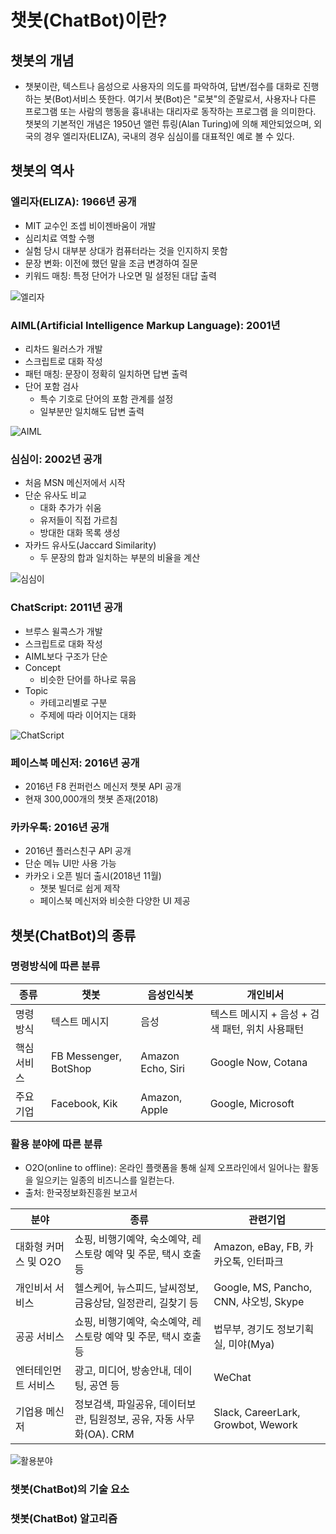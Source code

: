 # 챗봇(ChatBot)이란?
## 챗봇의 개념
- 챗봇이란, 텍스트나 음성으로 사용자의 의도를 파악하여, 답변/접수를 대화로 진행하는 봇(Bot)서비스 뜻한다.
여기서 봇(Bot)은 "로봇"의 준말로서, 사용자나 다른 프로그램 또는 사람의 행동을 흉내내는 대리자로 동작하는 프로그램 을 의미한다. 
챗봇의 기본적인 개념은 1950년 앨런 튜링(Alan Turing)에 의해 제안되었으며,
외국의 경우 엘리자(ELIZA), 국내의 경우 심심이를 대표적인 예로 볼 수 있다.

## 챗봇의 역사
### 엘리자(ELIZA): 1966년 공개
- MIT 교수인 조셉 비이젠바움이 개발
- 심리치료 역할 수행
- 실험 당시 대부분 상대가 컴퓨터라는 것을 인지하지 못함
- 문장 변화: 이전에 했던 말을 조금 변경하여 질문
- 키워드 매칭: 특정 단어가 나오면 밀 설정된 대답 출력

![엘리자](https://user-images.githubusercontent.com/24771449/64484710-3da63f00-d251-11e9-94fb-6e02df34f3ca.png)

### AIML(Artificial Intelligence Markup Language): 2001년
- 리차드 윌러스가 개발
- 스크립트로 대화 작성
- 패턴 매칭: 문장이 정확히 일치하면 답변 출력
- 단어 포함 검사
  - 특수 기호로 단어의 포함 관계를 설정
  - 일부분만 일치해도 답변 출력

![AIML](http://aidev.co.kr/files/attach/images/3423/632/004/c2abc5ccd575c8903f0f8075e4b6d7d1.jpg)

### 심심이: 2002년 공개
- 처음 MSN 메신저에서 시작
- 단순 유사도 비교
  - 대화 추가가 쉬움
  - 유저들이 직접 가르침
  - 방대한 대화 목록 생성
- 자카드 유사도(Jaccard Similarity)
  - 두 문장의 합과 일치하는 부분의 비율을 계산

![심심이](http://aidev.co.kr/files/attach/images/3423/632/004/de5a48864af7a9518a85e5c8e99ca156.jpg)

### ChatScript: 2011년 공개
- 브루스 윌콕스가 개발
- 스크립트로 대화 작성
- AIML보다 구조가 단순
- Concept
  - 비슷한 단어를 하나로 묶음
- Topic
  - 카테고리별로 구분
  - 주제에 따라 이어지는 대화

![ChatScript](http://aidev.co.kr/files/attach/images/3423/632/004/9507bd169490a472da71ac5aaf3ae8ee.png)

### 페이스북 메신저: 2016년 공개
- 2016년 F8 컨퍼런스 메신저 챗봇 API 공개
- 현재 300,000개의 챗봇 존재(2018)

### 카카우톡: 2016년 공개
- 2016년 플러스친구 API 공개
- 단순 메뉴 UI만 사용 가능
- 카카오 i 오픈 빌더 출시(2018년 11월)
  - 챗봇 빌더로 쉽게 제작
  - 페이스북 메신저와 비슷한 다양한 UI 제공

## 챗봇(ChatBot)의 종류
### 명령방식에 따른 분류

| 종류 | 챗봇 | 음성인식봇 | 개인비서 |
|---|---|---|---|
| 명령방식 | 텍스트 메시지 | 음성 | 텍스트 메시지 + 음성 + 검색 패턴, 위치 사용패턴 |
| 핵심 서비스 | FB Messenger, BotShop | Amazon Echo, Siri | Google Now, Cotana |
| 주요 기업 | Facebook, Kik | Amazon, Apple | Google, Microsoft |

### 활용 분야에 따른 분류
- O2O(online to offline): 온라인 플랫폼을 통해 실제 오프라인에서 일어나는 활동을 일으키는 일종의 비즈니스를 일컫는다.
- 출처: 한국정보화진흥원 보고서

| 분야 | 종류 | 관련기업 |
|---|---|---|
| 대화형 커머스 및 O2O | 쇼핑, 비행기예약, 숙소예약, 레스토랑 예약 및 주문, 택시 호출 등 | Amazon, eBay, FB, 카카오톡, 인터파크 |
| 개인비서 서비스 | 헬스케어, 뉴스피드, 날씨정보, 금융상담, 일정관리, 길찾기 등 | Google, MS, Pancho, CNN, 샤오빙, Skype |
| 공공 서비스 | 쇼핑, 비행기예약, 숙소예약, 레스토랑 예약 및 주문, 택시 호출 등 | 법무부, 경기도 정보기획실, 미야(Mya) |
| 엔터테인먼트 서비스 | 광고, 미디어, 방송안내, 데이팅, 공연 등 | WeChat |
| 기업용 메신저 | 정보검색, 파일공유, 데이터보관, 팀원정보, 공유, 자동 사무화(OA). CRM | Slack, CareerLark, Growbot, Wework |

![활용분야](http://cfile224.uf.daum.net/image/99C695485C3FEA2C163959)

### 챗봇(ChatBot)의 기술 요소

### 챗봇(ChatBot) 알고리즘
